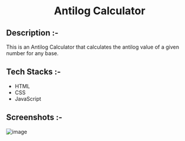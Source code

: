 # <p align="center">Antilog Calculator</p>

## Description :-

This is an Antilog Calculator that calculates the antilog value of a given number for any base.

## Tech Stacks :-

- HTML
- CSS
- JavaScript

## Screenshots :-

![image](https://github.com/Rakesh9100/CalcDiverse/assets/73993775/e1df13a0-f608-40c9-bb54-e2bc506aa3cc)
